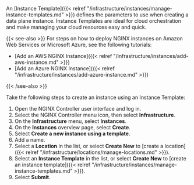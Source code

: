 An [Instance Template]({{< relref "/infrastructure/instances/manage-instance-templates.md" >}}) defines the parameters to use when creating a data plane instance. Instance Templates are ideal for cloud orchestration and make managing your cloud resources easy and quick.

{{< see-also >}}
For steps on how to deploy NGINX instances on Amazon Web Services or Microsoft Azure, see the following tutorials:

- [Add an AWS NGINX Instance]({{< relref "/infrastructure/instances/add-aws-instance.md" >}})
- [Add an Azure NGINX Instance]({{< relref "/infrastructure/instances/add-azure-instance.md" >}})

{{< /see-also >}}

Take the following steps to create an instance using an Instance Template:

1. Open the NGINX Controller user interface and log in.
1. Select the NGINX Controller menu icon, then select **Infrastructure**.
1. On the **Infrastructure** menu, select **Instances**.
1. On the **Instances** overview page, select **Create**.
1. Select **Create a new instance using a template**.
1. Add a name.
1. Select a **Location** in the list, or select **Create New** to [create a location]({{< relref "/infrastructure/locations/manage-locations.md" >}}).
1. Select an **Instance Template** in the list, or select **Create New** to [create an instance template]({{< relref "/infrastructure/instances/manage-instance-templates.md" >}}).
1. Select **Submit**.

<!-- Do not remove. Keep this code at the bottom of the include -->
<!-- DOCS-744 -->